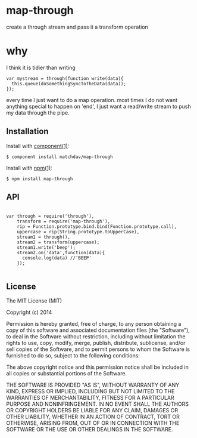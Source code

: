 
# map-through

  create a through stream and pass it a transform operation

# why

I think it is tidier than writing 
    
    var mystream = through(function write(data){ 
      this.queue(doSomethingSyncToTheData(data));
    });

every time I just want to do a map operation.  most times I do not want anything special to happen on 'end', I just want a read/write stream to push my data through the pipe.

## Installation

  Install with [component(1)](http://component.io):

    $ component install matchdav/map-through

  Install with [npm(1)](http://npmjs.org):

    $ npm install map-through

## API

```

var through = require('through'),
    transform = require('map-through'),
    rip = Function.prototype.bind.bind(Function.prototype.call),
    uppercase = rip(String.prototype.toUpperCase),
    stream1 = through(),
    stream2 = transform(uppercase);
    stream1.write('beep');
    stream2.on('data',function(data){
      console.log(data) //'BEEP'
    });


```

## License

  The MIT License (MIT)

  Copyright (c) 2014 <copyright holders>

  Permission is hereby granted, free of charge, to any person obtaining a copy
  of this software and associated documentation files (the "Software"), to deal
  in the Software without restriction, including without limitation the rights
  to use, copy, modify, merge, publish, distribute, sublicense, and/or sell
  copies of the Software, and to permit persons to whom the Software is
  furnished to do so, subject to the following conditions:

  The above copyright notice and this permission notice shall be included in
  all copies or substantial portions of the Software.

  THE SOFTWARE IS PROVIDED "AS IS", WITHOUT WARRANTY OF ANY KIND, EXPRESS OR
  IMPLIED, INCLUDING BUT NOT LIMITED TO THE WARRANTIES OF MERCHANTABILITY,
  FITNESS FOR A PARTICULAR PURPOSE AND NONINFRINGEMENT. IN NO EVENT SHALL THE
  AUTHORS OR COPYRIGHT HOLDERS BE LIABLE FOR ANY CLAIM, DAMAGES OR OTHER
  LIABILITY, WHETHER IN AN ACTION OF CONTRACT, TORT OR OTHERWISE, ARISING FROM,
  OUT OF OR IN CONNECTION WITH THE SOFTWARE OR THE USE OR OTHER DEALINGS IN
  THE SOFTWARE.